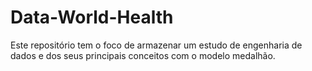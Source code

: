 # Data-World-Health
Este repositório tem o foco de armazenar um estudo de engenharia de dados e dos seus principais conceitos com o modelo medalhão.
